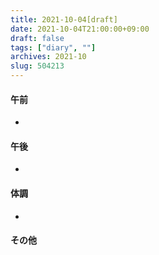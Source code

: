 ```yaml
---
title: 2021-10-04[draft]
date: 2021-10-04T21:00:00+09:00
draft: false
tags: ["diary", ""]
archives: 2021-10
slug: 504213
---
```

#### 午前
- 
#### 午後
- 
#### 体調
- 
#### その他